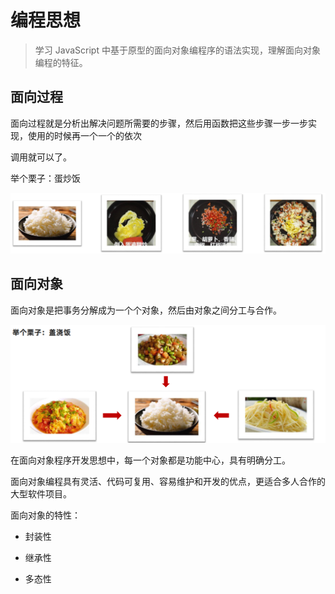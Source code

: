 # 编程思想

> 学习 JavaScript 中基于原型的面向对象编程序的语法实现，理解面向对象编程的特征。

## 面向过程

面向过程就是分析出解决问题所需要的步骤，然后用函数把这些步骤一步一步实现，使用的时候再一个一个的依次

调用就可以了。

 举个栗子：蛋炒饭

![67679290689](../images/XGTKz1HBgOq8r97.png)

## 面向对象

面向对象是把事务分解成为一个个对象，然后由对象之间分工与合作。

![67679293032](../images/51kMDIrFemgGTa2.png)

在面向对象程序开发思想中，每一个对象都是功能中心，具有明确分工。

面向对象编程具有灵活、代码可复用、容易维护和开发的优点，更适合多人合作的大型软件项目。

面向对象的特性：

- 封装性


- 继承性
- 多态性

